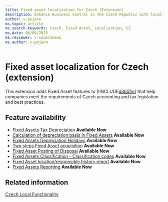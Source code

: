 ```yaml
---
title: Fixed asset localization for Czech (Extension)
description: Enhance Business Central in the Czech Republic with localized Fixed Asset features.
author: v-pejano
ms.topic: article
ms.search.keywords: Czech, Fixed Asset, Localization, CZ
ms.date: 06/09/2025
ms.reviewer: v-soumramani
ms.author: v-pejano
---
```


# Fixed asset localization for Czech (extension)

This extension adds Fixed Asset features to [!INCLUDE[d365fin](../../includes/d365fin_md.md)] that help companies meet the requirements of Czech accounting and tax legislation and best practices.

## Feature availability

- [Fixed Assets Tax Depreciation](how-to-use-tax-depreciation-for-fixed-assets.md) **Available Now**
- [Calculation of depreciation basis in Fixed Assets](how-to-calculate-depreciation-basis.md) **Available Now**
- [Fixed Assets Depreciation Holidays](how-to-depreciate-holidays-for-fixed-assets.md) **Available Now**
- [Two steps Fixed Asset acquisition](how-to-use-two-steps-fixed-asset-acquisition.md) **Available Now**
- [Fixed Asset Posting of Disposal](how-to-post-disposal-of-fixed-asset.md) **Available Now**
- [Fixed Assets Classification - Classification codes](how-to-use-clasification-code-for-fixed-assets.md) **Available Now**
- [Fixed Asset location/responsible history report](how-to-use-fixed-asset-location-history-report.md) **Available Now**
- [Fixed Assets Reporting](how-to-use-fixed-assets-reporting.md) **Available Now**

## Related information

[Czech Local Functionality](czech-local-functionality.md)  
